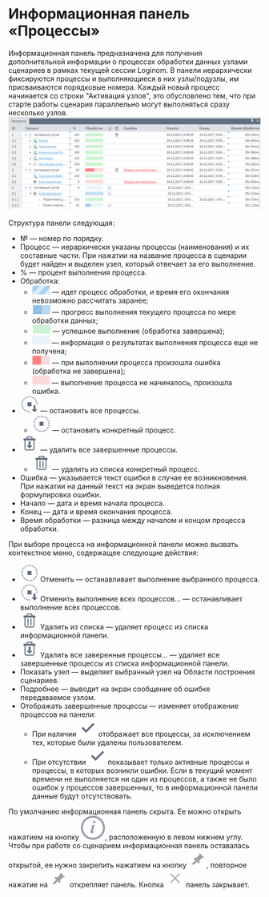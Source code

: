 # Информационная панель «Процессы»

Информационная панель предназначена для получения дополнительной информации о процессах обработки данных узлами сценариев в рамках текущей сессии Loginom. В панели иерархически фиксируются процессы и выполняющиеся в них узлы/подузлы, им присваиваются порядковые номера. Каждый новый процесс начинается со строки "Активация узлов", это обусловлено тем, что при старте работы сценария параллельно могут выполняться сразу несколько узлов.
![Информационная панель "Процессы"](./information-panel-1.png)

Структура панели следующая:

* № — номер по порядку.
* Процесс — иерархически указаны процессы (наименования) и их составные части. При нажатии на название процесса в сценарии будет найден и выделен узел, который отвечает за его выполнение.
* % — процент выполнения процесса.
* Обработка:
  * ![](./information-panel-2.png) — идет процесс обработки, и время его окончания невозможно рассчитать заранее;
  * ![](./information-panel-3.png) — прогресс выполнения текущего процесса по мере обработки данных;
  * ![](./information-panel-4.png) — успешное выполнение (обработка завершена);
  * ![](./information-panel-5.png) — информация о результатах выполнения процесса еще не получена;
  * ![](./information-panel-6.png) — при выполнении процесса произошла ошибка (обработка не завершена);
  * ![](./information-panel-7.png) — выполнение процесса не начиналось, произошла ошибка.
* ![](./info-panel-10.svg) — остановить все процессы.
  * ![](./info-panel-9.svg) — остановить конкретный процесс.
* ![](./toolbar-18-127.svg) — удалить все завершенные процессы.
  * ![](./toolbar-18-8.svg) — удалить из списка конкретный процесс.
* Ошибка — указывается текст ошибки в случае ее возникновения. При нажатии на данный текст на экран выведется полная формулировка ошибки.
* Начало — дата и время начала процесса.
* Конец — дата и время окончания процесса.
* Время обработки — разница между началом и концом процесса обработки.

При выборе процесса на информационной панели можно вызвать контекстное меню, содержащее следующие действия:

* ![](./info-panel-9.svg) Отменить — останавливает выполнение выбранного процесса.
* ![](./info-panel-10.svg) Отменить выполнение всех процессов... — останавливает выполнение всех процессов.
* ![](./toolbar-18-8.svg) Удалить из списка — удаляет процесс из списка информационной панели.
* ![](./toolbar-18-127.svg) Удалить все заверенные процессы... — удаляет все завершенные процессы из списка информационной панели.
* Показать узел — выделяет выбранный узел на Области построения сценариев.
* Подробнее — выводит на экран сообщение об ошибке передаваемое узлом.
* Отображать завершенные процессы — изменяет отображение процессов на панели:
  * При наличии ![](./toolbar-18-102.svg) отображает все процессы, за исключением тех, которые были удалены пользователем.
  * При отсутствии ![](./toolbar-18-102.svg)  показывает только активные процессы и процессы, в которых возникли ошибки. Если в текущий момент времени не выполняется ни один из процессов, а также не было ошибок у процессов завершенных, то в информационной панели данные будут отсутствовать.

По умолчанию информационная панель скрыта. Ее можно открыть нажатием на кнопку ![](./systempanel-status.svg), расположенную в левом нижнем углу. Чтобы при работе со сценарием информационная панель оставалась открытой, ее нужно закрепить нажатием на кнопку ![](./info-panel-7.svg), повторное нажатие на ![](./info-panel-7.svg) открепляет панель.
Кнопка ![](./tool-sprites-dark-01.svg) панель закрывает.
